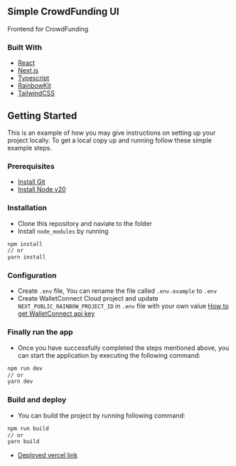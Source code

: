 ## Simple CrowdFunding UI

Frontend for CrowdFunding

### Built With

- [React](https://react.dev/)
- [Next.js](https://nextjs.org/)
- [Typescript](https://www.typescriptlang.org/)
- [RainbowKit](https://www.rainbowkit.com/)
- [TailwindCSS](https://tailwindcss.com/)

## Getting Started

This is an example of how you may give instructions on setting up your project locally.
To get a local copy up and running follow these simple example steps.

### Prerequisites

- [Install Git](https://git-scm.com/book/en/v2/Getting-Started-Installing-Git)
- [Install Node v20](https://heynode.com/tutorial/install-nodejs-locally-nvm)

### Installation

- Clone this repository and naviate to the folder
- Install `node_modules` by running

```bash
npm install
// or
yarn install
```

### Configuration

- Create `.env` file, You can rename the file called `.env.example` to `.env`
- Create WalletConnect Cloud project and update `NEXT_PUBLIC_RAINBOW_PROJECT_ID` in `.env` file with your own value
  [How to get WalletConnect api key](https://docs.walletconnect.com/walletkit/web/cloud/relay#project-id)

### Finally run the app

- Once you have successfully completed the steps mentioned above, you can start the application by executing the following command:

```bash
npm run dev
// or
yarn dev
```

### Build and deploy

- You can build the project by running following command:

```bash
npm run build
// or
yarn build
```

- [Deployed vercel link](https://simple-vault.vercel.app/)
